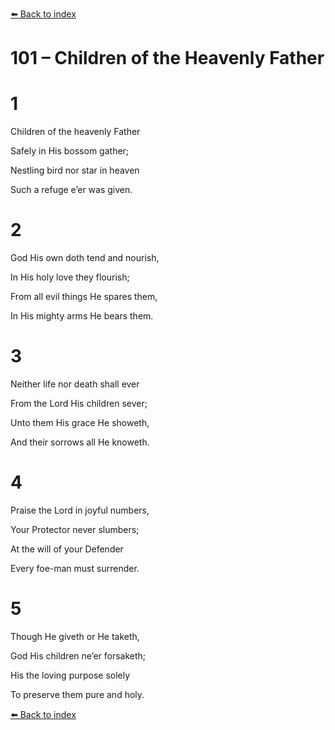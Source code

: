 [⬅️ Back to index](../README.md)

# 101 – Children of the Heavenly Father





# 1

Children of the heavenly Father

Safely in His bossom gather;

Nestling bird nor star in heaven

Such a refuge e’er was given.



# 2

God His own doth tend and nourish,

In His holy love they flourish;

From all evil things He spares them,

In His mighty arms He bears them.



# 3

Neither life nor death shall ever

From the Lord His children sever;

Unto them His grace He showeth,

And their sorrows all He knoweth.



# 4

Praise the Lord in joyful numbers,

Your Protector never slumbers;

At the will of your Defender

Every foe-man must surrender.



# 5

Though He giveth or He taketh,

God His children ne’er forsaketh;

His the loving purpose solely

To preserve them pure and holy.

[⬅️ Back to index](../README.md)
